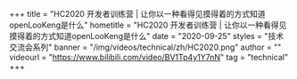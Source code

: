 +++
title = "HC2020 开发者训练营 | 让你以一种看得见摸得着的方式知道openLooKeng是什么"
hometitle = "HC2020 开发者训练营 | 让你以一种看得见摸得着的方式知道openLooKeng是什么"
date = "2020-09-25"
styles = "技术交流会系列"
banner = "/img/videos/technical/zh/HC2020.png"
author = ""
videourl = "https://www.bilibili.com/video/BV1Tp4y1Y7nN"
tag = "technical"
+++